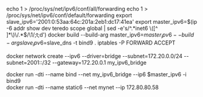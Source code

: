 echo 1 > /proc/sys/net/ipv6/conf/all/forwarding
echo 1 > /proc/sys/net/ipv6/conf/default/forwarding
export slave_ipv6='2001:0:53aa:64c:201a:2eb1:dc17:41ea' 
export master_ipv6=$(ip -6 addr show dev teredo scope global | sed -e's/^.*inet6 \([^ ]*\)\/.*$/\1/;t;d')
docker build --build-arg master_ipv6=$master_ipv6 --build-arg slave_ipv6=$slave_dns -t bind9 .
iptables -P FORWARD ACCEPT


docker network create --ipv6  --driver=bridge --subnet=172.20.0.0/24 --subnet=2001::/32 --gateway=172.20.0.1 my_ipv6_bridge


docker run -dti --name bind --net my_ipv6_bridge --ip6 $master_ipv6 -i bind9  
docker run -dti --name static6 --net mynet --ip 172.80.80.58 
